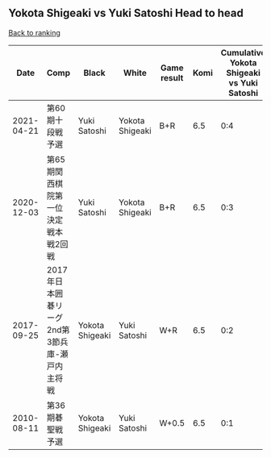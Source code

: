 ## Yokota Shigeaki vs Yuki Satoshi Head to head

[Back to ranking](../../index.md)




| **Date** | **Comp** | **Black** | **White** | **Game result** | **Komi** | **Cumulative Yokota Shigeaki vs Yuki Satoshi** | **Yokota Shigeaki streak** | **Yuki Satoshi streak** | 
| --- | --- | --- | --- | --- | --- | --- | --- | --- |
| 2021-04-21 | 第60期十段戦予選 | Yuki Satoshi | Yokota Shigeaki | B+R | 6.5 | 0:4 | 0 | 4 | 
| 2020-12-03 | 第65期関西棋院第一位決定戦本戦2回戦 | Yuki Satoshi | Yokota Shigeaki | B+R | 6.5 | 0:3 | 0 | 3 | 
| 2017-09-25 | 2017年日本囲碁リーグ2nd第3節兵庫-瀬戸内主将戦 | Yokota Shigeaki | Yuki Satoshi | W+R | 6.5 | 0:2 | 0 | 2 | 
| 2010-08-11 | 第36期碁聖戦予選 | Yokota Shigeaki | Yuki Satoshi | W+0.5 | 6.5 | 0:1 | 0 | 1 |




